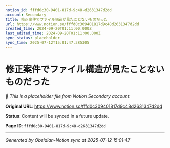 ```yaml
---
notion_id: fffd0c30-9401-817d-9c48-d2631347d2dd
account: Secondary
title: 修正案件でファイル構造が見たことないものだった
url: https://www.notion.so/fffd0c309401817d9c48d2631347d2dd
created_time: 2024-09-20T01:11:00.000Z
last_edited_time: 2024-09-20T01:11:00.000Z
sync_status: placeholder
sync_time: 2025-07-12T15:01:47.385305
---
```


# 修正案件でファイル構造が見たことないものだった

*🔄 This is a placeholder file from Notion Secondary account.*

**Original URL**: https://www.notion.so/fffd0c309401817d9c48d2631347d2dd

**Status**: Content will be synced in a future update.

**Page ID**: `fffd0c30-9401-817d-9c48-d2631347d2dd`

---

*Generated by Obsidian-Notion sync at 2025-07-12 15:01:47*
